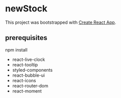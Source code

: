 # newStock

This project was bootstrapped with [Create React App](https://github.com/facebook/create-react-app).

## prerequisites

npm install

* react-live-clock
* react-tooltip
* styled-components
* react-bubble-ui
* react-icons
* react-router-dom
* react-moment

